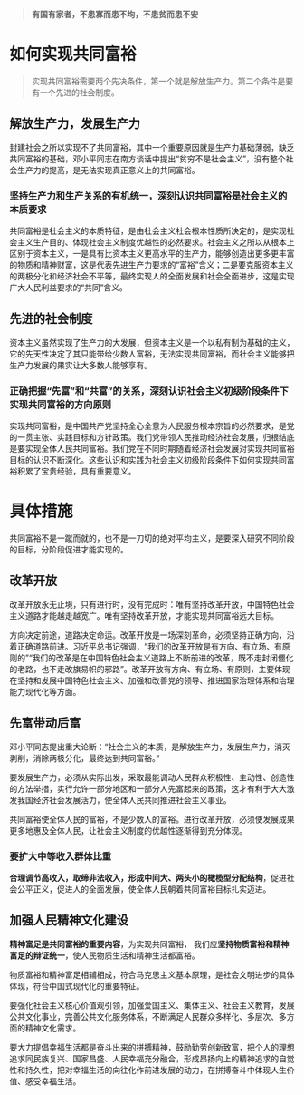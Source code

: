 > **有国有家者，不患寡而患不均，不患贫而患不安**

# 如何实现共同富裕

> 实现共同富裕需要两个先决条件，第一个就是解放生产力。第二个条件是要有一个先进的社会制度。

## 解放生产力，发展生产力

封建社会之所以实现不了共同富裕，其中一个重要原因就是生产力基础薄弱，缺乏共同富裕的基础，邓小平同志在南方谈话中提出“贫穷不是社会主义”，没有整个社会生产力的提高，是无法实现真正意义上的共同富裕。

### 坚持生产力和生产关系的有机统一，深刻认识共同富裕是社会主义的本质要求

共同富裕是社会主义的本质特征，是由社会主义社会根本性质所决定的，是实现社会主义生产目的、体现社会主义制度优越性的必然要求。社会主义之所以从根本上区别于资本主义，一是具有比资本主义更高水平的生产力，能够创造出更多更丰富的物质和精神财富，这是代表先进生产力要求的“富裕”含义；二是要克服资本主义的两极分化和经济社会不平等，最终实现人的全面发展和社会全面进步，这是实现广大人民利益要求的“共同”含义。

## 先进的社会制度
资本主义虽然实现了生产力的大发展，但资本主义是一个以私有制为基础的主义，它的先天性决定了其只能带给少数人富裕，无法实现共同富裕，而社会主义能够把生产力发展的果实让大多数人能够享有。

### 正确把握“先富”和“共富”的关系，深刻认识社会主义初级阶段条件下实现共同富裕的方向原则

实现共同富裕，是中国共产党坚持全心全意为人民服务根本宗旨的必然要求，是党的一贯主张、实践目标和方针政策。我们党带领人民推动经济社会发展，归根结底是要实现全体人民共同富裕。我们党在不同时期随着经济社会发展对实现共同富裕目标的认识不断深化。这些认识和实践为社会主义初级阶段条件下如何实现共同富裕积累了宝贵经验，具有重要意义。

# 具体措施

共同富裕不是一蹴而就的，也不是一刀切的绝对平均主义，是要深入研究不同阶段的目标，分阶段促进才能实现的。

## 改革开放

改革开放永无止境，只有进行时，没有完成时：唯有坚持改革开放，中国特色社会主义道路才能越走越宽广。唯有坚持改革开放，才能实现共同富裕远大目标。

方向决定前途，道路决定命运。改革开放是一场深刻革命，必须坚持正确方向，沿着正确道路前进。习近平总书记强调，“我们的改革开放是有方向、有立场、有原则的”“我们的改革是在中国特色社会主义道路上不断前进的改革，既不走封闭僵化的老路，也不走改旗易帜的邪路”。改革开放有方向、有立场、有原则，主要体现在坚持和发展中国特色社会主义、加强和改善党的领导、推进国家治理体系和治理能力现代化等方面。

## 先富带动后富

邓小平同志提出重大论断：“社会主义的本质，是解放生产力，发展生产力，消灭剥削，消除两极分化，最终达到共同富裕。”

要发展生产力，必须从实际出发，采取最能调动人民群众积极性、主动性、创造性的方法举措，实行允许一部分地区和一部分人先富起来的政策，这才有利于大大激发我国经济社会发展活力，使全体人民共同推进社会主义事业。

共同富裕使全体人民的富裕，不是少数人的富裕。进行改革开放，必须使发展成果更多地惠及全体人民，让社会主义制度的优越性逐渐得到充分体现。

### 要扩大中等收入群体比重

**合理调节高收入，取缔非法收入，形成中间大、两头小的橄榄型分配结构**，促进社会公平正义，促进人的全面发展，使全体人民朝着共同富裕目标扎实迈进。

## 加强人民精神文化建设

**精神富足是共同富裕的重要内容**，为实现共同富裕， 我们应**坚持物质富裕和精神富足的辩证统一**，使人民物质生活和精神生活都富裕。

物质富裕和精神富足相辅相成，符合马克思主义基本原理，是社会文明进步的具体体现，符合中国式现代化的重要特征。

要强化社会主义核心价值观引领，加强爱国主义、集体主义、社会主义教育，发展公共文化事业，完善公共文化服务体系，不断满足人民群众多样化、多层次、多方面的精神文化需求。

要大力提倡幸福生活都是奋斗出来的拼搏精神，鼓励勤劳创新致富，把个人的理想追求同民族复兴、国家昌盛、人民幸福充分融合，形成昂扬向上的精神追求的自觉性和持久性，把对幸福生活的向往化作前进发展的动力，在拼搏奋斗中体现人生价值、感受幸福生活。


